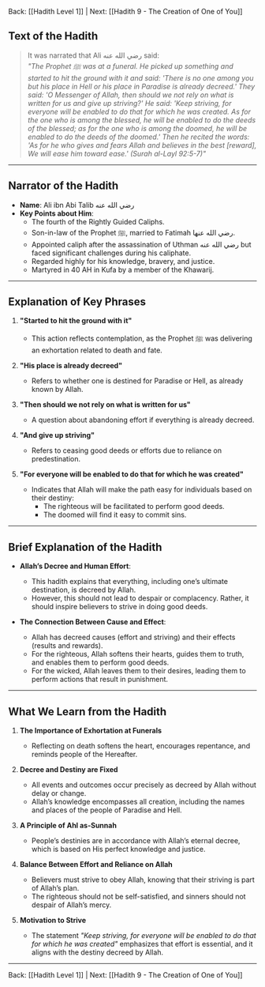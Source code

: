 Back: [[Hadith Level 1]] | Next: [[Hadith 9 - The Creation of One of You]]

## Text of the Hadith
> It was narrated that Ali رضي الله عنه said:  
> *"The Prophet ﷺ was at a funeral. He picked up something and started to hit the ground with it and said: 'There is no one among you but his place in Hell or his place in Paradise is already decreed.' They said: 'O Messenger of Allah, then should we not rely on what is written for us and give up striving?' He said: 'Keep striving, for everyone will be enabled to do that for which he was created. As for the one who is among the blessed, he will be enabled to do the deeds of the blessed; as for the one who is among the doomed, he will be enabled to do the deeds of the doomed.' Then he recited the words: *'As for he who gives and fears Allah and believes in the best [reward], We will ease him toward ease.'* (Surah al-Layl 92:5-7)"*

---

## Narrator of the Hadith
- **Name**: Ali ibn Abi Talib رضي الله عنه  
- **Key Points about Him**:  
  - The fourth of the Rightly Guided Caliphs.  
  - Son-in-law of the Prophet ﷺ, married to Fatimah رضي الله عنها.  
  - Appointed caliph after the assassination of Uthman رضي الله عنه but faced significant challenges during his caliphate.  
  - Regarded highly for his knowledge, bravery, and justice.  
  - Martyred in 40 AH in Kufa by a member of the Khawarij.  

---

## Explanation of Key Phrases
1. **"Started to hit the ground with it"**  
   - This action reflects contemplation, as the Prophet ﷺ was delivering an exhortation related to death and fate.  

2. **"His place is already decreed"**  
   - Refers to whether one is destined for Paradise or Hell, as already known by Allah.  

3. **"Then should we not rely on what is written for us"**  
   - A question about abandoning effort if everything is already decreed.  

4. **"And give up striving"**  
   - Refers to ceasing good deeds or efforts due to reliance on predestination.  

5. **"For everyone will be enabled to do that for which he was created"**  
   - Indicates that Allah will make the path easy for individuals based on their destiny:  
     - The righteous will be facilitated to perform good deeds.  
     - The doomed will find it easy to commit sins.  

---

## Brief Explanation of the Hadith
- **Allah’s Decree and Human Effort**:  
  - This hadith explains that everything, including one’s ultimate destination, is decreed by Allah.  
  - However, this should not lead to despair or complacency. Rather, it should inspire believers to strive in doing good deeds.  

- **The Connection Between Cause and Effect**:  
  - Allah has decreed causes (effort and striving) and their effects (results and rewards).  
  - For the righteous, Allah softens their hearts, guides them to truth, and enables them to perform good deeds.  
  - For the wicked, Allah leaves them to their desires, leading them to perform actions that result in punishment.  

---

## What We Learn from the Hadith
1. **The Importance of Exhortation at Funerals**  
   - Reflecting on death softens the heart, encourages repentance, and reminds people of the Hereafter.  

2. **Decree and Destiny are Fixed**  
   - All events and outcomes occur precisely as decreed by Allah without delay or change.  
   - Allah’s knowledge encompasses all creation, including the names and places of the people of Paradise and Hell.  

3. **A Principle of Ahl as-Sunnah**  
   - People’s destinies are in accordance with Allah’s eternal decree, which is based on His perfect knowledge and justice.  

4. **Balance Between Effort and Reliance on Allah**  
   - Believers must strive to obey Allah, knowing that their striving is part of Allah’s plan.  
   - The righteous should not be self-satisfied, and sinners should not despair of Allah’s mercy.  

5. **Motivation to Strive**  
   - The statement *"Keep striving, for everyone will be enabled to do that for which he was created"* emphasizes that effort is essential, and it aligns with the destiny decreed by Allah.  

---

Back: [[Hadith Level 1]] | Next: [[Hadith 9 - The Creation of One of You]]